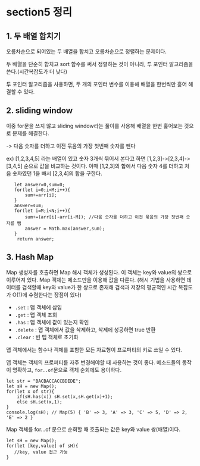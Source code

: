 # section5 정리

## 1. 두 배열 합치기

오름차순으로 되어있는 두 배열을 합치고 오름차순으로 정렬하는 문제이다.

두 배열을 단순히 합치고 sort 함수를 써서 정렬하는 것이 아니라, 투 포인터 알고리즘을 쓴다.(시간복잡도가 더 낮다)

투 포인터 알고리즘을 사용하면, 두 개의 포인터 변수를 이용해 배열을 한번씩만 흝어 해결할 수 있다.


## 2. sliding window

이중 for문을 쓰지 않고 sliding window라는 풀이를 사용해 배열을 한번 훑어보는 것으로 문제를 해결한다.

-> 다음 숫자를 더하고 이전 묶음의 가장 첫번째 숫자를 뺀다

ex) [1,2,3,4,5] 라는 배열이 있고 숫자 3개씩 묶어서 본다고 하면 [1,2,3]->[2,3,4]->[3,4,5] 순으로 값을 비교하는 것이다. 이때 [1,2,3]의 합에서 다음 숫자 4를 더하고 처음 숫자였던 1을 빼서 [2,3,4]의 합을 구한다.

```JS
   let answer=0,sum=0;
   for(let i=0;i<M;i++){
       sum+=arr[i];
   }
   answer=sum;
   for(let i=M;i<N;i++){
       sum+=(arr[i]-arr[i-M]); //다음 숫자를 더하고 이전 묶음의 가장 첫번째 숫자를 뺌
       answer = Math.max(answer,sum);
   }
    return answer;
```

## 3. Hash Map

Map 생성자를 호출하면 Map 해시 객체가 생성된다. 이 객체는 key와 value의 쌍으로 이루어져 있다. Map 객체는 메소드만을 이용해 값을 다룬다.
(해시 기법을 사용하면 데이터를 검색할때 key와 value가 한 쌍으로 존재해 검색과 저장의 평균적인 시간 복잡도가 O(1)에 수렴한다는 장점이 있다)

- `.set` : 맵 객체에 삽입
- `.get` : 맵 객체 조회
- `.has` : 맵 객체에 값이 있는지 확인
- `.delete` : 맵 객체에서 값을 삭제하고, 삭제에 성공하면 true 반환
- `.clear` : 빈 맵 객체로 초기화

맵 객체에서는 함수나 객체를 포함한 모든 자료형이 프로퍼티의 키로 쓰일 수 있다.

맵 객체는 객체의 프로퍼티를 자주 변경해야할 때 사용하는 것이 좋다. 메소드들의 동작이 명확하고, `for..of`문으로 객체 순회에도 용이하다.

```JS
let str = "BACBACCACCBDEDE";
let sH = new Map();
for(let x of str){
    if(sH.has(x)) sH.set(x,sH.get(x)+1);
    else sH.set(x,1);
}
console.log(sH); // Map(5) { 'B' => 3, 'A' => 3, 'C' => 5, 'D' => 2, 'E' => 2 }
```

Map 객체를 for...of 문으로 순회할 때 호출되는 값은 key와 value 쌍(배열)이다.
```JS
let sH = new Map();
for(let [key,value] of sH){
   //key, value 접근 가능
}
```


